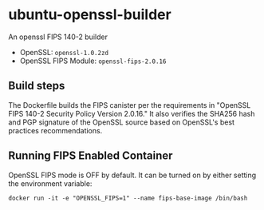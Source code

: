 # ubuntu-openssl-builder
An openssl FIPS 140-2 builder

* OpenSSL: `openssl-1.0.2zd`
* OpenSSL FIPS Module: `openssl-fips-2.0.16`

## Build steps
The Dockerfile builds the FIPS canister per the requirements in "OpenSSL FIPS 140-2 Security Policy Version 2.0.16." It also verifies the SHA256 hash and PGP signature of the OpenSSL source based on OpenSSL's best practices recommendations.

## Running FIPS Enabled Container
OpenSSL FIPS mode is OFF by default. It can be turned on by either setting
the environment variable:
```
docker run -it -e "OPENSSL_FIPS=1" --name fips-base-image /bin/bash
```
